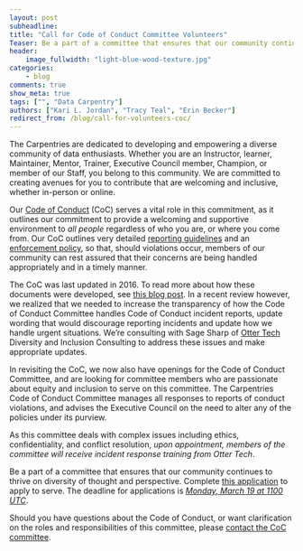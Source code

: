 ```yaml
---
layout: post
subheadline: 
title: "Call for Code of Conduct Committee Volunteers"
Teaser: Be a part of a committee that ensures that our community continues to thrive on diversity of thought and perspective.
header:
    image_fullwidth: "light-blue-wood-texture.jpg"
categories:
    - blog
comments: true
show_meta: true
tags: ["", "Data Carpentry"]
authors: ["Kari L. Jordan", "Tracy Teal", "Erin Becker"]
redirect_from: /blog/call-for-volunteers-coc/
---
```


The Carpentries are dedicated to developing and empowering a diverse community of data enthusiasts. Whether you are an Instructor, learner, Maintainer, Mentor, Trainer, Executive Council member, Champion, or member of our Staff, you belong to this community. We are committed to creating avenues for you to contribute that are welcoming and inclusive, whether in-person or online.

Our [Code of Conduct](https://software-carpentry.org/conduct/) (CoC) serves a vital role in this commitment, as it outlines our commitment to provide a welcoming and supportive environment to *all people* regardless of who you are, or where you come from. Our CoC outlines very detailed [reporting guidelines](https://software-carpentry.org/CoC-reporting/) and an [enforcement policy](https://software-carpentry.org/CoC-enforcement/), so that, should violations occur, members of our community can rest assured that their concerns are being handled appropriately and in a timely manner. 

The CoC was last updated in 2016. To read more about how these documents were developed, see [this blog post](http://www.datacarpentry.org/blog/code-of-conduct/). 
In a recent review however, we realized that we needed to increase the transparency of how the Code of Conduct Committee handles Code of Conduct incident reports, update wording that would discourage reporting incidents and update how we handle urgent situations. We’re consulting with Sage Sharp of [Otter Tech](https://otter.technology) Diversity and Inclusion Consulting to address these issues and make appropriate updates.

In revisiting the CoC, we now also have openings for the Code of Conduct Committee, and are looking for committee members who are passionate about equity and inclusion to serve on this committee. The Carpentries Code of Conduct Committee manages all responses to reports of conduct violations, and advises the Executive Council on the need to alter any of the policies under its purview.

As this committee deals with complex issues including ethics, confidentiality, and conflict resolution, *upon appointment, members of the committee will receive incident response training from Otter Tech*.

Be a part of a committee that ensures that our community continues to thrive on diversity of thought and perspective. Complete [this application](https://goo.gl/forms/wAYQNXz6xdZJN3Sm2) to apply to serve. The deadline for applications is *[Monday, March 19 at 1100 UTC](https://www.timeanddate.com/worldclock/fixedtime.html?msg=Carpentries+CoC+Applications+Due&iso=20180319T11&p1=%3A)*.

Should you have questions about the Code of Conduct, or want clarification on the roles and responsibilities of this committee, please [contact the CoC committee](mailto:policy@carpentries.org). 
